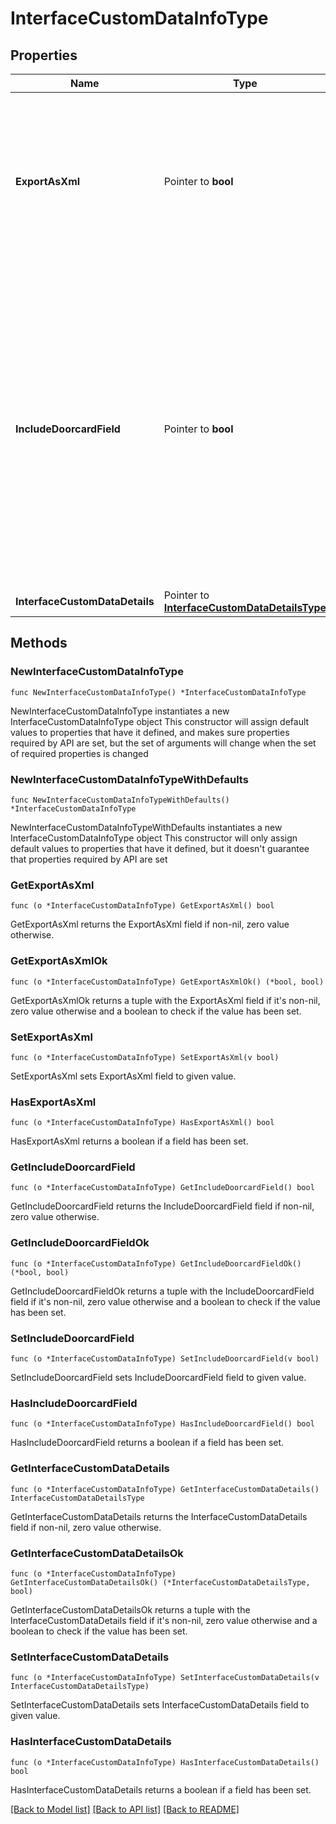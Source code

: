 # InterfaceCustomDataInfoType

## Properties

Name | Type | Description | Notes
------------ | ------------- | ------------- | -------------
**ExportAsXml** | Pointer to **bool** | Specifies whether the details have to be exported as XML. If true, then the details are exported as XML else details are exported as text. | [optional] 
**IncludeDoorcardField** | Pointer to **bool** | Specifies whether the Doorcard field details have to be included in the XML Export. If true, Doorcard field details will be included in the XML Export else details will not be included. This field is available only when the Export as XML field is selected. | [optional] 
**InterfaceCustomDataDetails** | Pointer to [**InterfaceCustomDataDetailsType**](InterfaceCustomDataDetailsType.md) |  | [optional] 

## Methods

### NewInterfaceCustomDataInfoType

`func NewInterfaceCustomDataInfoType() *InterfaceCustomDataInfoType`

NewInterfaceCustomDataInfoType instantiates a new InterfaceCustomDataInfoType object
This constructor will assign default values to properties that have it defined,
and makes sure properties required by API are set, but the set of arguments
will change when the set of required properties is changed

### NewInterfaceCustomDataInfoTypeWithDefaults

`func NewInterfaceCustomDataInfoTypeWithDefaults() *InterfaceCustomDataInfoType`

NewInterfaceCustomDataInfoTypeWithDefaults instantiates a new InterfaceCustomDataInfoType object
This constructor will only assign default values to properties that have it defined,
but it doesn't guarantee that properties required by API are set

### GetExportAsXml

`func (o *InterfaceCustomDataInfoType) GetExportAsXml() bool`

GetExportAsXml returns the ExportAsXml field if non-nil, zero value otherwise.

### GetExportAsXmlOk

`func (o *InterfaceCustomDataInfoType) GetExportAsXmlOk() (*bool, bool)`

GetExportAsXmlOk returns a tuple with the ExportAsXml field if it's non-nil, zero value otherwise
and a boolean to check if the value has been set.

### SetExportAsXml

`func (o *InterfaceCustomDataInfoType) SetExportAsXml(v bool)`

SetExportAsXml sets ExportAsXml field to given value.

### HasExportAsXml

`func (o *InterfaceCustomDataInfoType) HasExportAsXml() bool`

HasExportAsXml returns a boolean if a field has been set.

### GetIncludeDoorcardField

`func (o *InterfaceCustomDataInfoType) GetIncludeDoorcardField() bool`

GetIncludeDoorcardField returns the IncludeDoorcardField field if non-nil, zero value otherwise.

### GetIncludeDoorcardFieldOk

`func (o *InterfaceCustomDataInfoType) GetIncludeDoorcardFieldOk() (*bool, bool)`

GetIncludeDoorcardFieldOk returns a tuple with the IncludeDoorcardField field if it's non-nil, zero value otherwise
and a boolean to check if the value has been set.

### SetIncludeDoorcardField

`func (o *InterfaceCustomDataInfoType) SetIncludeDoorcardField(v bool)`

SetIncludeDoorcardField sets IncludeDoorcardField field to given value.

### HasIncludeDoorcardField

`func (o *InterfaceCustomDataInfoType) HasIncludeDoorcardField() bool`

HasIncludeDoorcardField returns a boolean if a field has been set.

### GetInterfaceCustomDataDetails

`func (o *InterfaceCustomDataInfoType) GetInterfaceCustomDataDetails() InterfaceCustomDataDetailsType`

GetInterfaceCustomDataDetails returns the InterfaceCustomDataDetails field if non-nil, zero value otherwise.

### GetInterfaceCustomDataDetailsOk

`func (o *InterfaceCustomDataInfoType) GetInterfaceCustomDataDetailsOk() (*InterfaceCustomDataDetailsType, bool)`

GetInterfaceCustomDataDetailsOk returns a tuple with the InterfaceCustomDataDetails field if it's non-nil, zero value otherwise
and a boolean to check if the value has been set.

### SetInterfaceCustomDataDetails

`func (o *InterfaceCustomDataInfoType) SetInterfaceCustomDataDetails(v InterfaceCustomDataDetailsType)`

SetInterfaceCustomDataDetails sets InterfaceCustomDataDetails field to given value.

### HasInterfaceCustomDataDetails

`func (o *InterfaceCustomDataInfoType) HasInterfaceCustomDataDetails() bool`

HasInterfaceCustomDataDetails returns a boolean if a field has been set.


[[Back to Model list]](../README.md#documentation-for-models) [[Back to API list]](../README.md#documentation-for-api-endpoints) [[Back to README]](../README.md)


